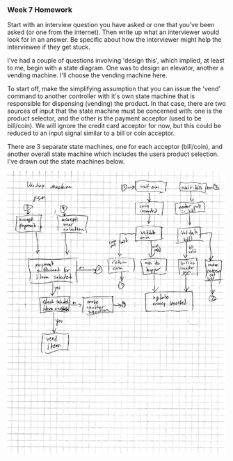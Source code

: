 ### Week 7 Homework

Start with an interview question you have asked or one that you’ve been asked (or one from the internet). Then write up what an interviewer would look for in an answer. Be specific about how the interviewer might help the interviewee if they get stuck.

I've had a couple of questions involving 'design this', which implied, at least to me, begin with a state diagram. One was to design an elevator, another a vending machine. I'll choose the vending machine here.

To start off, make the simplifying assumption that you can issue the 'vend' command to another controller with it's own state machine that is responsible for dispensing (vending) the product. In that case, there are two sources of input that the state machine must be concerned with: one is the product selector, and the other is the payment acceptor (used to be bill/coin). We will ignore the credit card acceptor for now, but this could be reduced to an input signal similar to a bill or coin acceptor. 

There are 3 separate state machines, one for each acceptor (bill/coin), and another overall state machine which includes the users product selection. I've drawn out the state machines below. 

![Vending Machine FSM](./vend_machine_fsm.png)

